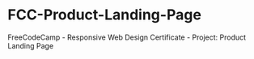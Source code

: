 # FCC-Product-Landing-Page
FreeCodeCamp - Responsive Web Design Certificate - Project: Product Landing Page
